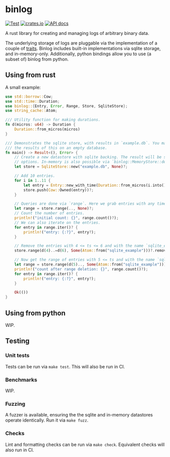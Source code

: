 # binlog

[![Test](https://github.com/ysimonson/binlog/actions/workflows/rust-test.yml/badge.svg)](https://github.com/ysimonson/binlog/actions/workflows/rust-test.yml)
[![crates.io](https://img.shields.io/crates/v/binlog.svg)](https://crates.io/crates/binlog)
[![API docs](https://docs.rs/binlog/badge.svg)](https://docs.rs/binlog)

A rust library for creating and managing logs of arbitrary binary data.

The underlying storage of logs are pluggable via the implementation of a couple of [traits](https://github.com/ysimonson/binlog/blob/main/src/traits.rs). Binlog includes built-in implementations via sqlite storage, and in-memory-only. Additionally, python bindings allow you to use (a subset of) binlog from python.

## Using from rust

A small example:

```rust
use std::borrow::Cow;
use std::time::Duration;
use binlog::{Entry, Error, Range, Store, SqliteStore};
use string_cache::Atom;

/// Utility function for making durations.
fn d(micros: u64) -> Duration {
	Duration::from_micros(micros)
}

/// Demonstrates the sqlite store, with results in `example.db`. You may want to delete that before running this to see
/// the results of this on an empty database.
fn main() -> Result<(), Error> {
	// Create a new datastore with sqlite backing. The result will be stored in example.db, with default compression
	// options. In-memory is also possible via `binlog::MemoryStore::default()`.
	let store = SqliteStore::new("example.db", None)?;

	// Add 10 entries.
	for i in 1..11 {
        let entry = Entry::new_with_time(Duration::from_micros(i.into()), Atom::from("sqlite_example"), vec![i]);
        store.push(Cow::Owned(entry))?;
    }

    // Queries are done via `range`. Here we grab entries with any timestamp and any name.
	let range = store.range(.., None)?;
	// Count the number of entries.
	println!("initial count: {}", range.count()?);
	// We can also iterate on the entries.
	for entry in range.iter()? {
		println!("entry: {:?}", entry?);
	}

	// Remove the entries with 4 <= ts <= 6 and with the name `sqlite_example`.
	store.range(d(4)..=d(6), Some(Atom::from("sqlite_example")))?.remove()?;

	// Now get the range of entries with 5 <= ts and with the name `sqlite_example`.
	let range = store.range(d(5).., Some(Atom::from("sqlite_example")))?;
	println!("count after range deletion: {}", range.count()?);
	for entry in range.iter()? {
		println!("entry: {:?}", entry?);
	}

	Ok(())
}
```

## Using from python

WIP.

## Testing

### Unit tests

Tests can be run via `make test`. This will also be run in CI.

### Benchmarks

WIP.

### Fuzzing

A fuzzer is available, ensuring the the sqlite and in-memory datastores operate identically. Run it via `make fuzz`.

### Checks

Lint and formatting checks can be run via `make check`. Equivalent checks will also run in CI.
